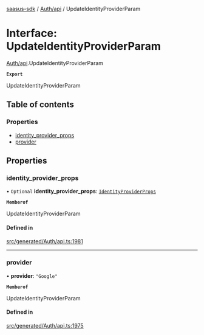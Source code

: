 [saasus-sdk](../README.md) / [Auth/api](../modules/Auth_api.md) / UpdateIdentityProviderParam

# Interface: UpdateIdentityProviderParam

[Auth/api](../modules/Auth_api.md).UpdateIdentityProviderParam

**`Export`**

UpdateIdentityProviderParam

## Table of contents

### Properties

- [identity\_provider\_props](Auth_api.UpdateIdentityProviderParam.md#identity_provider_props)
- [provider](Auth_api.UpdateIdentityProviderParam.md#provider)

## Properties

### identity\_provider\_props

• `Optional` **identity\_provider\_props**: [`IdentityProviderProps`](Auth_api.IdentityProviderProps.md)

**`Memberof`**

UpdateIdentityProviderParam

#### Defined in

[src/generated/Auth/api.ts:1981](https://github.com/saasus-platform/saasus-sdk-javascript/blob/c67ac22/src/generated/Auth/api.ts#L1981)

___

### provider

• **provider**: ``"Google"``

**`Memberof`**

UpdateIdentityProviderParam

#### Defined in

[src/generated/Auth/api.ts:1975](https://github.com/saasus-platform/saasus-sdk-javascript/blob/c67ac22/src/generated/Auth/api.ts#L1975)
